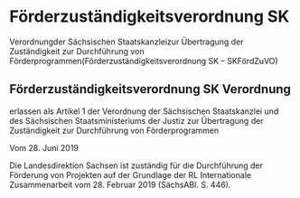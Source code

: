 # Förderzuständigkeitsverordnung SK

Verordnungder Sächsischen Staatskanzleizur Übertragung der Zuständigkeit zur Durchführung von Förderprogrammen(Förderzuständigkeitsverordnung SK – SKFördZuVO)

## Förderzuständigkeitsverordnung SK Verordnung

erlassen als Artikel 1 der Verordnung der Sächsischen Staatskanzlei und des Sächsischen Staatsministeriums der Justiz zur Übertragung der Zuständigkeit zur Durchführung von Förderprogrammen

Vom 28. Juni 2019

Die Landesdirektion Sachsen ist zuständig für die Durchführung der Förderung von Projekten auf der Grundlage der RL Internationale Zusammenarbeit vom 28. Februar 2019 (SächsABl. S. 446).

